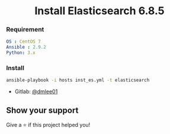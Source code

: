<h1 align="center"> Install Elasticsearch 6.8.5 </h1>

### Requirement

```yaml
OS : CentOS 7
Ansible : 2.9.2
Python: 3.x
```

### Install 

```sh
ansible-playbook -i hosts inst_es.yml -t elasticsearch
```

* Gitlab: [@dmlee01](https://sed-gitlab.hanpda.com/dmlee01/OAUTH.git)

## Show your support

Give a ⭐️ if this project helped you!
